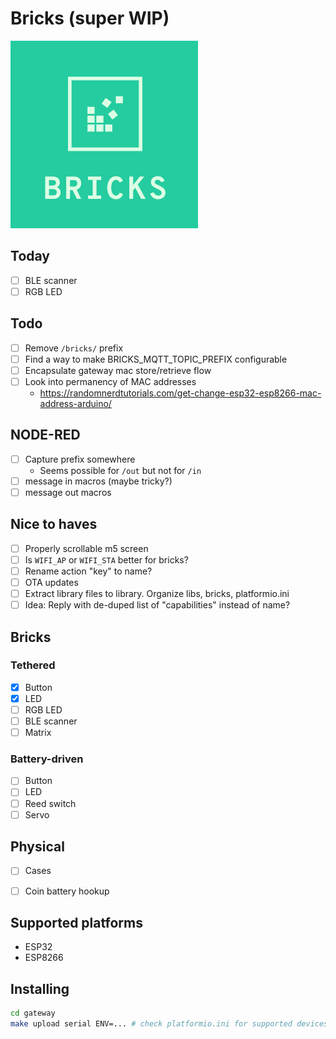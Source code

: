 # Bricks (super WIP)
<img src=logo.png width=300>

## Today
- [ ] BLE scanner
- [ ] RGB LED

## Todo
- [ ] Remove `/bricks/` prefix
- [ ] Find a way to make BRICKS_MQTT_TOPIC_PREFIX configurable
- [ ] Encapsulate gateway mac store/retrieve flow
- [ ] Look into permanency of MAC addresses
  - https://randomnerdtutorials.com/get-change-esp32-esp8266-mac-address-arduino/

## NODE-RED
- [ ] Capture prefix somewhere
  - Seems possible for `/out` but not for `/in`
- [ ] message in macros (maybe tricky?)
- [ ] message out macros

## Nice to haves
- [ ] Properly scrollable m5 screen
- [ ] Is `WIFI_AP` or `WIFI_STA` better for bricks?
- [ ] Rename action "key" to name?
- [ ] OTA updates
- [ ] Extract library files to library. Organize libs, bricks, platformio.ini
- [ ] Idea: Reply with de-duped list of "capabilities" instead of name?

## Bricks

### Tethered
- [x] Button
- [x] LED
- [ ] RGB LED
- [ ] BLE scanner
- [ ] Matrix

### Battery-driven
- [ ] Button
- [ ] LED
- [ ] Reed switch
- [ ] Servo

## Physical

- [ ] Cases
- [ ] Coin battery hookup


## Supported platforms

- ESP32
- ESP8266


## Installing

```bash
cd gateway
make upload serial ENV=... # check platformio.ini for supported devices
```
